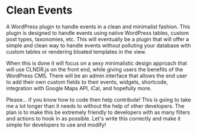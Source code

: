 Clean Events
============

A WordPress plugin to handle events in a clean and minimalist fashion. This plugin is designed to handle events using native WordPress tables, custom post types, taxonomies, etc. This will eventually be a plugin that will offer a simple and clean way to handle events without polluting your database with custom tables or rendering bloated templates in the view.

When this is done it will focus on a sexy minimalistic design approach that will use CLNDR.js on the front end, while giving users the benefits of the WordPress CMS. There will be an admin interface that allows the end user to add their own custom fields to their events, widgets, shortcode, integration with Google Maps API, iCal, and hopefully more.

Please... if you know how to code then help contribute! This is going to take me a lot longer than it needs to without the help of other developers. The plan is to make this be extremely friendly to developers with as many filters and actions to hook in as possible. Let's write this correctly and make it simple for developers to use and modify!